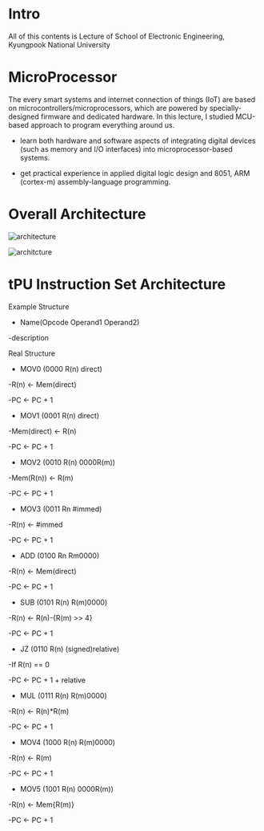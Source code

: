# Intro
All of this contents is Lecture of School of Electronic Engineering, Kyungpook National University 
# MicroProcessor

The every smart systems and internet connection of things (IoT) are based on microcontrollers/microprocessors, which are powered by specially-designed firmware and dedicated hardware. In this lecture, I studied MCU-based approach to program everything around us.  

* learn both hardware and software aspects of integrating digital devices (such as memory and I/O interfaces) into microprocessor-based systems.

* get practical experience in applied digital logic design and 8051, ARM (cortex-m) assembly-language programming.
# Overall Architecture
![architecture](https://postfiles.pstatic.net/MjAxOTExMDNfMTY1/MDAxNTcyNzY3ODMzNzc0.5Mz3m21dOhMzQAdHE9PVigBKasavHoi3RNSF9SAptXQg.xi4BIU14P3cpNUg2DvfNizFGUybfiY8bCILdPJontwEg.PNG.qotjdrb6/%EC%BA%A1%EC%B2%98.PNG?type=w773)

![architcture](https://postfiles.pstatic.net/MjAxOTExMDNfMjYx/MDAxNTcyNzY3ODMzODI1.DHLghTodL_Pwb5m13iPBA7wZPFCeNH7sPwIrwyZwspsg.gI83x70YjfD-oUnVLMBAco81O6K5N3fgFiGp8bTb23wg.PNG.qotjdrb6/%EC%BA%A1%EC%B2%981.PNG?type=w773)



# tPU Instruction Set Architecture
Example Structure
- Name(Opcode Operand1 Operand2)

-description  


Real Structure

* MOV0 (0000 R(n) direct)

 -R(n) <- Mem(direct)
 
 -PC <- PC + 1
 
* MOV1 (0001 R(n) direct)

 -Mem(direct) <- R(n)
 
 -PC <- PC + 1
 
 * MOV2 (0010 R(n) 0000R(m))
 
 -Mem(R(n)) <- R(m)
 
 -PC <- PC + 1
 
 * MOV3 (0011 Rn #immed)
 
 -R(n) <- #immed
 
 -PC <- PC + 1
 
 * ADD (0100 Rn Rm0000)
 
 -R(n) <- Mem(direct)
 
 -PC <- PC + 1
 
 * SUB (0101 R(n) R(m)0000)
 
 -R(n) <- R(n)-{R(m) >> 4}
 
 -PC <- PC + 1
 
 * JZ (0110 R(n) (signed)relative)
 
 -If R(n) == 0
 
 -PC <- PC + 1 + relative
 
 * MUL (0111 R(n) R(m)0000)
 
 -R(n) <- R(n)*R(m)
 
 -PC <- PC + 1
 
 * MOV4 (1000 R(n) R(m)0000)
 
 -R(n) <- R(m)
 
 -PC <- PC + 1
 
 * MOV5 (1001 R(n) 0000R(m))
 
 -R(n) <- Mem{R(m)}
 
 -PC <- PC + 1
